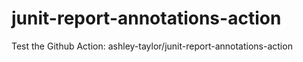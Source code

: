# junit-report-annotations-action
Test the Github Action: ashley-taylor/junit-report-annotations-action
